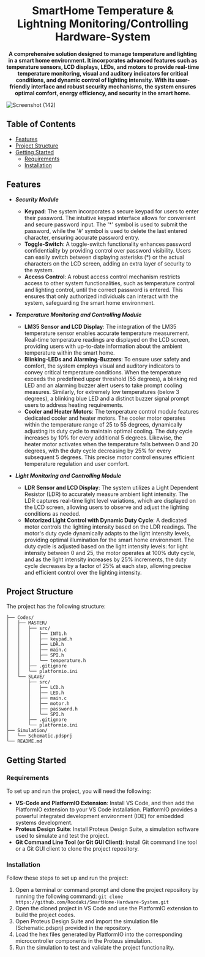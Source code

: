 <div align="center">
  <h1><strong>SmartHome Temperature & Lightning Monitoring/Controlling Hardware-System</strong></h1>
  <p><strong>A comprehensive solution designed to manage temperature and lighting in a smart home environment. It incorporates advanced features such as temperature sensors, LCD displays, LEDs, and motors to provide real-time temperature monitoring, visual and auditory indicators for critical conditions, and dynamic control of lighting intensity. With its user-friendly interface and robust security mechanisms, the system ensures optimal comfort, energy efficiency, and security in the smart home.</strong></p>
</div>

![Screenshot (142)](https://github.com/Roodaki/SmartHome-Hardware-System/assets/89901590/b48b946a-ebb5-434a-ae8b-e9bf9be552ea)

## Table of Contents
- [Features](#features)
- [Project Structure](#project-structure)
- [Getting Started](#getting-started)
  - [Requirements](#requirements)
  - [Installation](#installation)

## Features
- ***Security Module***
  - **Keypad**: The system incorporates a secure keypad for users to enter their password. The intuitive keypad interface allows for convenient and secure password input. The '*' symbol is used to submit the password, while the '#' symbol is used to delete the last entered character, ensuring accurate password entry.
  - **Toggle-Switch**: A toggle-switch functionality enhances password confidentiality by providing control over password visibility. Users can easily switch between displaying asterisks (*) or the actual characters on the LCD screen, adding an extra layer of security to the system.
  - **Access Control**: A robust access control mechanism restricts access to other system functionalities, such as temperature control and lighting control, until the correct password is entered. This ensures that only authorized individuals can interact with the system, safeguarding the smart home environment.

- ***Temperature Monitoring and Controlling Module***
  - **LM35 Sensor and LCD Display**: The integration of the LM35 temperature sensor enables accurate temperature measurement. Real-time temperature readings are displayed on the LCD screen, providing users with up-to-date information about the ambient temperature within the smart home.
  - **Blinking-LEDs and Alarming-Buzzers**: To ensure user safety and comfort, the system employs visual and auditory indicators to convey critical temperature conditions. When the temperature exceeds the predefined upper threshold (55 degrees), a blinking red LED and an alarming buzzer alert users to take prompt cooling measures. Similarly, for extremely low temperatures (below 3 degrees), a blinking blue LED and a distinct buzzer signal prompt users to address heating requirements.
  - **Cooler and Heater Motors**: The temperature control module features dedicated cooler and heater motors. The cooler motor operates within the temperature range of 25 to 55 degrees, dynamically adjusting its duty cycle to maintain optimal cooling. The duty cycle increases by 10% for every additional 5 degrees. Likewise, the heater motor activates when the temperature falls between 0 and 20 degrees, with the duty cycle decreasing by 25% for every subsequent 5 degrees. This precise motor control ensures efficient temperature regulation and user comfort.

-  ***Light Monitoring and Controlling Module***
    - **LDR Sensor and LCD Display**: The system utilizes a Light Dependent Resistor (LDR) to accurately measure ambient light intensity. The LDR captures real-time light level variations, which are displayed on the LCD screen, allowing users to observe and adjust the lighting conditions as needed.
    - **Motorized Light Control with Dynamic Duty Cycle**: A dedicated motor controls the lighting intensity based on the LDR readings. The motor's duty cycle dynamically adapts to the light intensity levels, providing optimal illumination for the smart home environment. The duty cycle is adjusted based on the light intensity levels: for light intensity between 0 and 25, the motor operates at 100% duty cycle, and as the light intensity increases by 25% increments, the duty cycle decreases by a factor of 25% at each step, allowing precise and efficient control over the lighting intensity.

## Project Structure
The project has the following structure:
```
├── Codes/
│   ├── MASTER/
│   │   ├── src/
│   │   │   ├── INT1.h
│   │   │   ├── keypad.h
│   │   │   ├── LDR.h
│   │   │   ├── main.c
│   │   │   ├── SPI.h
│   │   │   └── temperature.h
│   │   ├── .gitignore
│   │   └── platformio.ini
│   └── SLAVE/
│       ├── src/
│       │   ├── LCD.h
│       │   ├── LED.h
│       │   ├── main.c
│       │   ├── motor.h
│       │   ├── password.h
│       │   └── SPI.h
│       ├── .gitignore
│       └── platformio.ini
├── Simulation/
│   └── Schematic.pdsprj
└── README.md
```

## Getting Started
### Requirements
To set up and run the project, you will need the following:
  * **VS-Code and PlatformIO Extension**: Install VS Code, and then add the PlatformIO extension to your VS Code installation. PlatformIO provides a powerful integrated development environment (IDE) for embedded systems development.
  * **Proteus Design Suite**: Install Proteus Design Suite, a simulation software used to simulate and test the project.
  * **Git Command Line Tool (or Git GUI Client)**: Install Git command line tool or a Git GUI client to clone the project repository.
### Installation
Follow these steps to set up and run the project:
  1. Open a terminal or command prompt and clone the project repository by running the following command: `git clone https://github.com/Roodaki/SmartHome-Hardware-System.git`
  2. Open the cloned project in VS Code and use the PlatformIO extension to build the project codes.
  3. Open Proteus Design Suite and import the simulation file (Schematic.pdsprj) provided in the repository.
  4. Load the hex files generated by PlatformIO into the corresponding microcontroller components in the Proteus simulation.
  5. Run the simulation to test and validate the project functionality.
